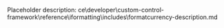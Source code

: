 Placeholder description: ce\developer\custom-control-framework\reference\iformatting\includes\formatcurrency-description.md